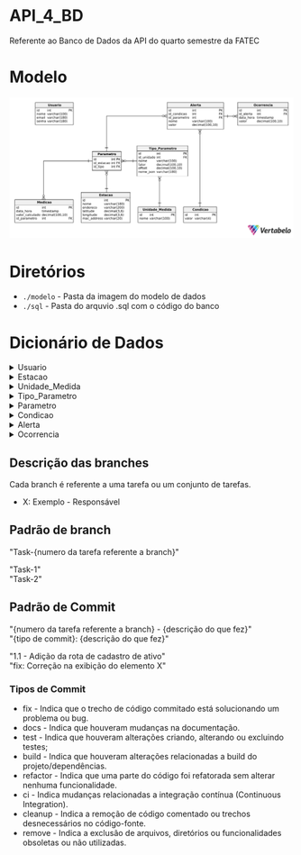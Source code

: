 # API_4_BD
Referente ao Banco de Dados da API do quarto semestre da FATEC

# Modelo

![Modelo do banco de dados](./modelo/Modelo.png)

# Diretórios

* `./modelo` - Pasta da imagem do modelo de dados
* `./sql` - Pasta do arquvio .sql com o código do banco

# Dicionário de Dados

<details>
<summary>Usuario</summary>

| Colunas | Tipo de dados | Comprimento | Restrições | Valor padrão | Descrição |
|:-:|:-:|:-:|:-:|:-:|:-:|
| id | INT | Default | PK, NOT NULL | IDENTITY | Número de identificação do usuário |
| nome | VARCHAR | 100 | NOT NULL | N/A | Nome do usuário |
| email | VARCHAR | 180 | NOT NULL | N/A | Email do usuário |
| senha | VARCHAR | 180 | NOT NULL | N/A | Senha do usuário |

</details>

<details>
<summary>Estacao</summary>

| Colunas | Tipo de dados | Comprimento | Restrições | Valor padrão | Descrição |
|:-:|:-:|:-:|:-:|:-:|:-:|
| id | INT | Default | PK, NOT NULL | IDENTITY | Número de identificação da estação |
| nome | VARCHAR | 180 | NOT NULL | N/A | Nome da estação |
| endereco | VARCHAR | 200 | NOT NULL | N/A | Endereco da estação |
| latitude | DECIMAL  | (3, 6) | NOT NULL | N/A | Latitude da estação |
| longitude | DECIMAL  | (3, 6) | NOT NULL | N/A | Longitude da estação |
| mac_address | VARCHAR | 20 | NOT NULL | N/A | Mac address da estação |

</details>

<details>
<summary>Unidade_Medida</summary>

| Colunas | Tipo de dados | Comprimento | Restrições | Valor padrão | Descrição |
|:-:|:-:|:-:|:-:|:-:|:-:|
| id | INT | Default | PK, NOT NULL | IDENTITY | Número de identificação da unidade de medida |
| nome | VARCHAR | 100 | NOT NULL | N/A | Nome da unidade de medida |

</details>

<details>
<summary>Tipo_Parametro</summary>

| Colunas | Tipo de dados | Comprimento | Restrições | Valor padrão | Descrição |
|:-:|:-:|:-:|:-:|:-:|:-:|
| id | INT | Default | PK, NOT NULL | IDENTITY | Número de identificação do tipo do parâmetro |
| id_unidade | INT | Default | FK, NOT NULL | IDENTITY | Número de identificação da unidade de medida |
| nome | VARCHAR | 100 | NOT NULL | N/A | Nome do tipo do parâmetro |
| fator | DECIMAL  | (100, 10) | NOT NULL | N/A | Fator do tipo do parâmetro |
| offset | DECIMAL  | (100, 10) | NOT NULL | N/A | Offset do tipo do parâmetro |
| nome_json | VARCHAR | 180 | NOT NULL | N/A | Nome do json do tipo do parâmetro |

</details>

<details>
<summary>Parametro</summary>

| Colunas | Tipo de dados | Comprimento | Restrições | Valor padrão | Descrição |
|:-:|:-:|:-:|:-:|:-:|:-:|
| id | INT | Default | PK, NOT NULL | IDENTITY | Número de identificação do parâmetro |
| id_estacao | INT | Default | FK, NOT NULL | IDENTITY | Número de identificação da estação |
| id_tipo | INT | Default | FK, NOT NULL | IDENTITY | Número de identificação do tipo do parâmetro |

</details>

<details>
<summary>Condicao</summary>

| Colunas | Tipo de dados | Comprimento | Restrições | Valor padrão | Descrição |
|:-:|:-:|:-:|:-:|:-:|:-:|
| id | INT | Default | PK, NOT NULL | IDENTITY | Número de identificação da condição |
| valor | VARCHAR | 4 | NOT NULL | N/A | Valor da condição |

</details>

<details>
<summary>Alerta</summary>

| Colunas | Tipo de dados | Comprimento | Restrições | Valor padrão | Descrição |
|:-:|:-:|:-:|:-:|:-:|:-:|
| id | INT | Default | PK, NOT NULL | IDENTITY | Número de identificação do alerta |
| id_condicao | INT | Default | FK, NOT NULL | IDENTITY | Número de identificação da condição |
| id_parametro | INT | Default | FK, NOT NULL | IDENTITY | Número de identificação do parâmetro |
| nome | VARCHAR  | 100 | NOT NULL | N/A | Nome do alerta |
| valor | DECIMAL  | (100, 10) | NOT NULL | N/A | Valor do alerta |

</details>

<details>
<summary>Ocorrencia</summary>

| Colunas | Tipo de dados | Comprimento | Restrições | Valor padrão | Descrição |
|:-:|:-:|:-:|:-:|:-:|:-:|
| id | INT | Default | PK, NOT NULL | IDENTITY | Número de identificação da ocorrência |
| id_alerta | INT | Default | FK, NOT NULL | IDENTITY | Número de identificação do alerta |
| data_hora | TIMESTAMP | 100 | NOT NULL | N/A | Data e hora da ocorrência |
| valor | DECIMAL  | (100, 10) | NOT NULL | N/A | Valor da ocorrência |

</details>

## Descrição das branches
Cada branch é referente a uma tarefa ou um conjunto de tarefas.

- X: Exemplo - Responsável

## Padrão de branch
"Task-{numero da tarefa referente a branch}"

"Task-1"    
"Task-2"

## Padrão de Commit
"{numero da tarefa referente a branch} - {descrição do que fez}"    
"{tipo de commit}: {descrição do que fez}"

"1.1 - Adição da rota de cadastro de ativo"     
"fix: Correção na exibição do elemento X"

### Tipos de Commit

* fix - Indica que o trecho de código commitado está solucionando um problema ou bug.
* docs - Indica que houveram mudanças na documentação.
* test - Indica que houveram alterações criando, alterando ou excluindo testes;
* build - Indica que houveram alterações relacionadas a build do projeto/dependências.
* refactor - Indica que uma parte do código foi refatorada sem alterar nenhuma funcionalidade.
* ci - Indica mudanças relacionadas a integração contínua (Continuous Integration).
* cleanup - Indica a remoção de código comentado ou trechos desnecessários no código-fonte.
* remove - Indica a exclusão de arquivos, diretórios ou funcionalidades obsoletas ou não utilizadas.
